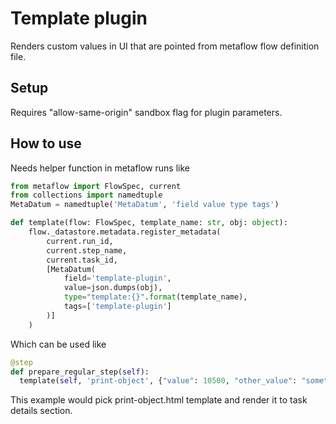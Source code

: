 # Template plugin

Renders custom values in UI that are pointed from metaflow flow definition file.

## Setup

Requires "allow-same-origin" sandbox flag for plugin parameters.

## How to use

Needs helper function in metaflow runs like

```python
from metaflow import FlowSpec, current
from collections import namedtuple
MetaDatum = namedtuple('MetaDatum', 'field value type tags')

def template(flow: FlowSpec, template_name: str, obj: object):
    flow._datastore.metadata.register_metadata(
        current.run_id,
        current.step_name,
        current.task_id,
        [MetaDatum(
            field='template-plugin',
            value=json.dumps(obj),
            type="template:{}".format(template_name),
            tags=['template-plugin']
        )]
    )
```

Which can be used like

```python
@step
def prepare_regular_step(self):
  template(self, 'print-object', {"value": 10500, "other_value": "something else"})
```

This example would pick print-object.html template and render it to task details section.
